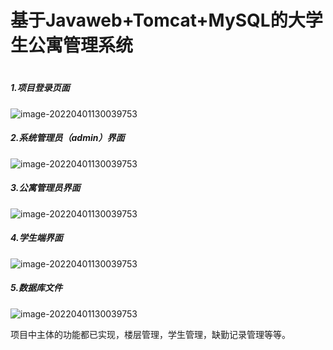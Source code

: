 # 
# 基于Javaweb+Tomcat+MySQL的大学生公寓管理系统
#
##### 1.项目登录页面

![image-20220401130039753](https://github.com/lushisan/Dormanner-System/blob/main/images/image-20220401125545505.png)

##### 2.系统管理员（admin）界面

![image-20220401130039753](https://github.com/lushisan/Dormanner-System/blob/main/images/image-20220401125739416.png)

##### 3.公寓管理员界面

![image-20220401130039753](https://github.com/lushisan/Dormanner-System/blob/main/images/image-20220401125848821.png)

##### 4.学生端界面

![image-20220401130039753](https://github.com/lushisan/Dormanner-System/blob/main/images/image-20220401130007338.png)

##### 5.数据库文件

![image-20220401130039753](https://github.com/lushisan/Dormanner-System/blob/main/images/image-20220401130039753.png)

项目中主体的功能都已实现，楼层管理，学生管理，缺勤记录管理等等。
